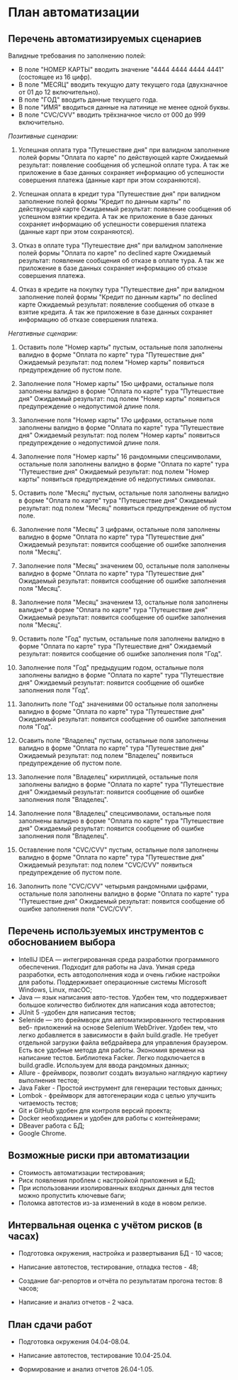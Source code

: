 # План автоматизации


## Перечень автоматизируемых сценариев



Валидные требования по заполнению полей:

- В поле "НОМЕР КАРТЫ" вводить значение "4444 4444 4444 4441" (состоящее из 16 цифр).
- В поле "МЕСЯЦ" вводить текущую дату текущего года (двухзначное от 01 до 12 включительно).
- В поле "ГОД" вводить данные текущего года.
- В поле "ИМЯ" вводиться данные на латинице не менее одной буквы.
- В поле "CVC/CVV" вводить трёхзначное число от 000 до 999 включительно.

_Позитивные сценарии:_

1. Успешная оплата тура "Путешествие дня" при валидном заполнение полей формы "Оплата по карте" по действующей карте
   Ожидаемый результат: появление сообщения об успешной оплате тура. А так же  приложение в базе данных сохраняет информацию об успешности совершения платежа (данные карт при этом сохраняются).

2. Успешная оплата в кредит тура "Путешествие дня" при валидном заполнение полей формы "Кредит по данным карты" по действующей карте
   Ожидаемый результат: появление сообщения об успешном взятии кредита.  А так же  приложение в базе данных сохраняет информацию об успешности совершения платежа (данные карт при этом сохраняются).

3. Отказ в оплате тура "Путешествие дня" при валидном заполнение полей формы "Оплата по карте" по declined карте
   Ожидаемый результат: появление сообщения об отказе в оплате тура.  А так же  приложение в базе данных сохраняет информацию об отказе совершения платежа.

4. Отказ в кредите на покупку тура "Путешествие дня" при валидном заполнение полей формы "Кредит по данным карты" по declined карте
   Ожидаемый результат: появление сообщения об отказе в взятие кредита.  А так же  приложение в базе данных сохраняет информацию об отказе совершения платежа.



_Негативные сценарии:_

1. Оставить поле "Номер карты" пустым, остальные поля заполнены валидно в форме "Оплата по карте" тура "Путешествие дня"
   Ожидаемый результат: под полем "Номер карты" появиться предупреждение об пустом поле.

2. Заполнение поля "Номер карты" 15ю цифрами, остальные поля заполнены валидно в форме "Оплата по карте" тура "Путешествие дня"
   Ожидаемый результат: под полем "Номер карты" появиться предупреждение о недопустимой длине поля.

3. Заполнение поля "Номер карты" 17ю цифрами, остальные поля заполнены валидно в форме "Оплата по карте" тура "Путешествие дня"
   Ожидаемый результат: под полем "Номер карты" появиться предупреждение о недопустимой длине поля.

4. Заполнение поля "Номер карты" 16 рандомными спецсимволами, остальные поля заполнены валидно в форме "Оплата по карте" тура "Путешествие дня"
   Ожидаемый результат: под полем "Номер карты" появиться предупреждение об недопустимых символах.

5. Оставить поле "Месяц" пустым, остальные поля заполнены валидно в форме "Оплата по карте" тура "Путешествие дня"
   Ожидаемый результат: под полем "Месяц" появиться предупреждение об пустом поле.

6. Заполнение поля "Месяц" 3 цифрами, остальные поля заполнены валидно в форме "Оплата по карте" тура "Путешествие дня"
   Ожидаемый результат: появится сообщение об ошибке заполнения поля "Месяц".

7. Заполнение поля "Месяц" значением 00, остальные поля заполнены валидно в форме "Оплата по карте" тура "Путешествие дня"
   Ожидаемый результат: появится сообщение об ошибке заполнения поля "Месяц".

8. Заполнение поля "Месяц" значением 13, остальные поля заполнены валидно* в форме "Оплата по карте" тура "Путешествие дня"
   Ожидаемый результат: появится сообщение об ошибке заполнения поля "Месяц".

9. Оставить поле "Год" пустым, остальные поля заполнены валидно в форме "Оплата по карте" тура "Путешествие дня"
   Ожидаемый результат: появится сообщение об ошибке заполнения поля "Год".

10. Заполнение поля "Год" предыдущим годом, остальные поля заполнены валидно в форме "Оплата по карте" тура "Путешествие дня"
    Ожидаемый результат: появится сообщение об ошибке заполнения поля "Год".

11. Заполнить поле "Год" значениями 00 остальные поля заполнены валидно в форме "Оплата по карте" тура "Путешествие дня"
    Ожидаемый результат: появится сообщение об ошибке заполнения поля "Год".

12. Осавить поле "Владелец" пустым, остальные поля заполнены валидно в форме "Оплата по карте" тура "Путешествие дня"
    Ожидаемый результат: под полем "Владелец" появиться предупреждение об пустом поле.

13. Заполнение поля "Владелец" кириллицей, остальные поля заполнены валидно в форме "Оплата по карте" тура "Путешествие дня"
    Ожидаемый результат:  появится сообщение об ошибке заполнения поля "Владелец".

14. Заполнение поля "Владелец" спецсимволами, остальные поля заполнены валидно в форме "Оплата по карте" тура "Путешествие дня"
    Ожидаемый результат:  появится сообщение об ошибке заполнения поля "Владелец".

15. Оставление поля "CVC/CVV" пустым, остальные поля заполнены валидно в форме "Оплата по карте" тура "Путешествие дня"
    Ожидаемый результат: под полем "CVC/CVV" появиться предупреждение об пустом поле.

16. Заполнить  поле "CVC/CVV" четырьмя рандомными цыфрами, остальные поля заполнены валидно в форме "Оплата по карте" тура "Путешествие дня"
    Ожидаемый результат: появится сообщение об ошибке заполнения поля "CVC/CVV".



## Перечень используемых инструментов с обоснованием выбора


- IntelliJ IDEA — интегрированная среда разработки программного обеспечения. Подходит для работы на Java. Умная среда разработки, есть автодополнения кода и очень гибкие настройки для работы. Поддерживает операционные системы Microsoft Windows, Linux, macOC;
- Java  — язык написания авто-тестов. Удобен тем, что поддерживает большое количество библиотек для написания кода автотестов;
- JUnit 5 -удобен для написания тестов;
- Selenide — это фреймворк для автоматизированного тестирования веб- приложений на основе Selenium WebDriver. Удобен тем, что легко добавляется в зависимости в файл build.gradle. Не требует отдельной загрузки файла вебдрайвера для управления браузером. Есть все удобные методв для работы. Экономия времени на написание тестов.
  Библиотека Facker. Легко подключается в build.gradle. Используем для ввода рандомных данных;
- Allure - фреймворк, позволит создать визуально наглядную картину выполнения тестов;
- Java Faker - Простой инструмент для генерации тестовых данных;
- Lombok -  фреймворк для автогенерации кода с целью улучшить читаемость тестов;
- Git и GitHub удобен для контроля версий проекта;
- Docker необходимен и удобен для работы с контейнерами;
- DBeaver работа с БД;
- Google Chrome.



##  Возможные риски при автоматизации


- Стоимость автоматизации тестирования;
- Риск появления проблем с настройкой приложения и БД;
- При использовании изолированных входных данных для тестов можно пропустить ключевые баги;
- Поломка автотестов из-за изменений в коде в новом релизе.



## Интервальная оценка с учётом рисков (в часах)


- Подготовка окружения, настройка и развертывания БД - 10 часов;

- Написание автотестов, тестирование, отладка тестов - 48;

- Создание баг-репортов и отчёта по результатам прогона тестов: 8 часов;

- Написание и анализ отчетов - 2 часа.



## План сдачи работ

- Подготовка окружения 04.04-08.04.

- Написание автотестов, тестирование 10.04-25.04.

- Формирование и анализ отчетов 26.04-1.05.